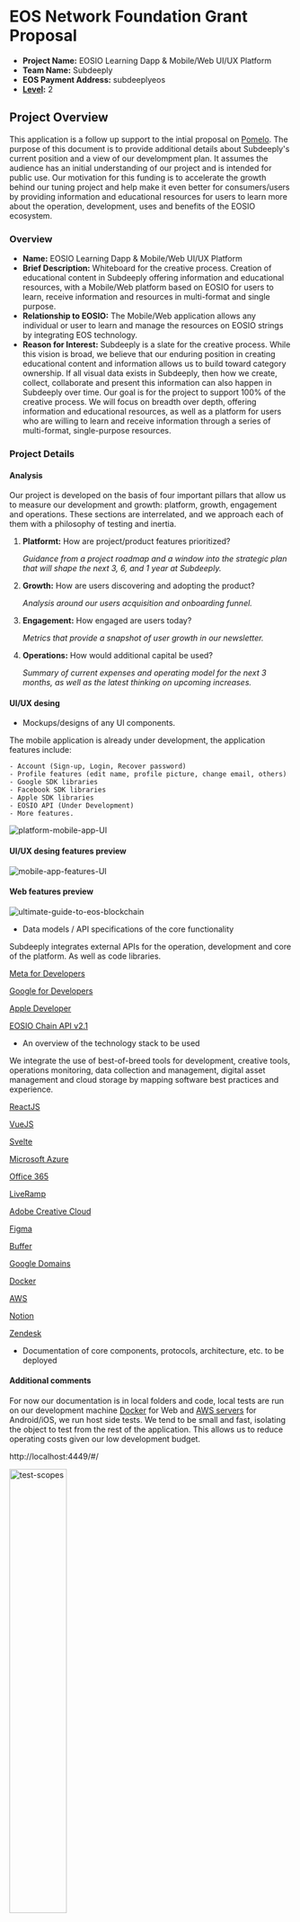 # EOS Network Foundation Grant Proposal

- **Project Name:** EOSIO Learning Dapp & Mobile/Web UI/UX Platform
- **Team Name:** Subdeeply
- **EOS Payment Address:** subdeeplyeos
- **[Level](https://github.com/eosnetworkfoundation/grant-framework#grant-levels):** 2

## Project Overview
This application is a follow up support to the intial proposal on [Pomelo](https://pomelo.io/grants/subdeeplyla).
The purpose of this document is to provide additional details about Subdeeply's current position and a view of our develompment plan. It assumes the audience has an initial understanding of our project and is intended for public use. Our motivation for this funding is to accelerate the growth behind our tuning project and help make it even better for consumers/users by providing information and educational resources for users to learn more about the operation, development, uses and benefits of the EOSIO ecosystem.

### Overview

- **Name:** EOSIO Learning Dapp & Mobile/Web UI/UX Platform
- **Brief Description:** Whiteboard for the creative process. Creation of educational content in Subdeeply offering information and educational resources, with a Mobile/Web platform based on EOSIO for users to learn, receive information and resources in multi-format and single purpose.
- **Relationship to EOSIO:** The Mobile/Web application allows any individual or user to learn and manage the resources on EOSIO strings by integrating EOS technology.
- **Reason for Interest:** Subdeeply is a slate for the creative process. While this vision is broad, we believe that our enduring position in creating educational content and information allows us to build toward category ownership. If all visual data exists in Subdeeply, then how we create, collect, collaborate and present this information can also happen in Subdeeply over time. Our goal is for the project to support 100% of the creative process. We will focus on breadth over depth, offering information and educational resources, as well as a platform for users who are willing to learn and receive information through a series of multi-format, single-purpose resources.

### Project Details
#### Analysis

Our project is developed on the basis of four important pillars that allow us to measure our development and growth: platform, growth, engagement and operations. These sections are interrelated, and we approach each of them with a philosophy of testing and inertia.

1. **Platformt:** How are project/product features prioritized?
    
    *Guidance from a project roadmap and a window into the strategic plan that will shape the next 3, 6, and 1 year at Subdeeply.*
    
2. **Growth:** How are users discovering and adopting the product?
    
    *Analysis around our users acquisition and onboarding funnel.*
    
3. **Engagement:** How engaged are users today?
    
    *Metrics that provide a snapshot of user growth in our newsletter.*
    
4. **Operations:** How would additional capital be used?
    
    *Summary of current expenses and operating model for the next 3 months, as well as the latest thinking on upcoming increases.*

#### UI/UX desing

- Mockups/designs of any UI components.

The mobile application is already under development, the application features include:

    - Account (Sign-up, Login, Recover password)
    - Profile features (edit name, profile picture, change email, others)
    - Google SDK libraries
    - Facebook SDK libraries
    - Apple SDK libraries
    - EOSIO API (Under Development)
    - More features.

<img alt="platform-mobile-app-UI" src="https://user-images.githubusercontent.com/94427218/167054783-59f418cf-5e63-4db7-80cd-dee7b859acd3.png">

#### UI/UX desing features preview

<img alt="mobile-app-features-UI" src="https://user-images.githubusercontent.com/94427218/167060831-2440689d-63b7-49a3-997b-37f31d5a8c0e.png">

#### Web features preview

<img alt="ultimate-guide-to-eos-blockchain" src="https://user-images.githubusercontent.com/94427218/167068411-e710e951-c943-4c3b-95ce-075a93813910.png">

- Data models / API specifications of the core functionality 
 
Subdeeply integrates external APIs for the operation, development and core of the platform. As well as code libraries.

[Meta for Developers](https://developers.facebook.com/docs/)

[Google for Developers](https://developers.google.com/docs/api)

[Apple Developer](https://developer.apple.com/documentation/docc/api-reference-syntax)

[EOSIO Chain API v2.1](https://developers.eos.io/welcome/latest/reference/index)


- An overview of the technology stack to be used

We integrate the use of best-of-breed tools for development, creative tools, operations monitoring, data collection and management, digital asset management and cloud storage by mapping software best practices and experience.

[ReactJS](https://es.reactjs.org/docs/getting-started.html)

[VueJS](https://vuejs.org/)

[Svelte](https://svelte.dev/)

[Microsoft Azure](https://azure.microsoft.com/)

[Office 365](https://www.microsoft.com/en-us/microsoft-365/microsoft-office?rtc=1)

[LiveRamp](https://liveramp.com/)

[Adobe Creative Cloud](https://www.adobe.com/creativecloud.html)

[Figma](https://www.figma.com/)

[Buffer](https://buffer.com/)

[Google Domains](https://domains.google/)

[Docker](https://www.docker.com/)

[AWS](https://aws.amazon.com/)

[Notion](https://www.notion.so/)

[Zendesk](https://www.zendesk.com/)

- Documentation of core components, protocols, architecture, etc. to be deployed

#### Additional comments

For now our documentation is in local folders and code, local tests are run on our development machine [Docker](https://www.docker.com/) for Web and [AWS servers](https://aws.amazon.com/) for Android/iOS, we run host side tests. We tend to be small and fast, isolating the object to test from the rest of the application. This allows us to reduce operating costs given our low development budget.

http://localhost:4449/#/

<img width="45%" alt="test-scopes" src="https://user-images.githubusercontent.com/94427218/167065142-cb9d1aa6-8cc7-4fe2-9f59-0ae98c213fd2.png">

We expect giving time to update and upload all our documentation is around 3-4 weeks.

- PoC/MVP or other relevant prior work or research on the topic

Currently, 100% of our users expect to receive informational resources about blockchain, but they do not compare us to these informational products. Our technical category is content marketing ("CM"), an industry where 70% of customers are first-time consumers. Our goal is to quickly acquire leading product growth ahead of any blockchain-based CM from EOSIO.

The following chart highlights our statistics of our user growth in our newsletter. Data through [Substack](http://substack.com)

<img alt="subdeeply-newsletter-subscribers" src="https://user-images.githubusercontent.com/94427218/167067197-75d792a4-c824-452b-a6da-cea3091a123d.png">

1. **Acquire:** New users are directed to our social accounts, content marketing ("Drops"), a public dashboard, or a public asset and view the service in use. They move to our website to learn more and start the onboarding flow.
2. **Revenue:** Today, we see expansion happening alongside an existing workflow: content requests. Users using the service have request forms to request specific content. Instead of addressing tickets, we group users. We believe that these new users are "visual communicators" and we are studying their behavior to create new entries to the free service.
3. **Development:** We need to lean into these use cases further with product improvements that would drive a larger percentage of the audience to our site.

- What your project is _not_ or will _not_ provide or implement

       - We characterize our project as an educational data collaboration service built for visual workflows.
       - We are not creating a service that users or individuals have to pay a fee to access.
       - We are not a training center, but rather we are creating educational content and resources for users to learn 
         about the operation, development, usecases, benefits or features of multiple EOSIO-based chains.

#### 
### Ecosystem Fit

- Where and how does your project fit into the ecosystem?

Through the entire community and potential or new users, offering information and educational resources in multi-format audio, video and reading content to which any user will have free access.
- Who is your target audience (chain/dapp/wallet/UI developers, designers, your own user base, some dapp's userbase, yourself)?

To any individual or member, to understand our audience we will track various engagement metrics to help us understand the usage and growth of our users.

We will use **retention** to understand the impact of our content on new users and to keep them coming back. We will break it down further to understand what user actions correlate with increased retention.

We will use **stickiness** to understand how often our users use the platform. The stickier we are, the more ingrained we are in our users' workflows and the more likely we are to retain and expand our workspaces.

Finally, we will use **weekly active users** to measure the volume of users we engage and are registered.

- What need(s) does your project meet?

As a multi-format educational resource platform and collaborative information service. We respond to the direct needs of our users, responding to inquiries and comments on what type of educational content or information they want to access.

- Are there any other projects similar to yours in the EOSIO ecosystem?

Not at this time the modern creative cloud will prioritize collaboration in the workspace for users around the world. Subdeeply estimates that there are over 500k potential users for Subdeeply's y el ecosistema exponential growth, we offers the firts collaborative educational platform to create content and information of educational resources in multi-format of audio, video. and reading about EOSIO-based blockchains.

- Are there similar projects in related ecosystems?

We have not seen, (nor do we know of) a platform dedicated to educational content for users of such chains, on Ethereum there is a program for cryptocurrencies called "Bankless"; dedicated to sharing crypto & DeFi information.

## Team

### Team members

- Team Leader: Cristhian Rincon (Thian)
- U.N. Owen (Bielwenass), Payjoe93, Eric Petersen, DhruvJain
### Team Advisors:

- Kevin Owocki
- Austin Griffith
- kyle Weiss
- Kristie Huang

### Contact

- **Contact Name:** Thian
- **Contact Email:** thian@subdeeply.com
- **Website:** https://subdeeply.com

### Legal Structure
- **Registered Legal Entity:** Subdeeply LLC
- **Registered Address:** 548 Market Street PMB 72296, San Francisco, CA 94104

### Team Experience

- Cristhian Rincon: 4+ years experience in content creation, staff productivity, promotional strategies and contract development and Front-end development. Has worked for companies such as Anchor by Spotify, was a member of the EOSTARTER team. And is part of multiple EOS Projects. Graduated in Management, Marketing and Digital Business at the Universidad del Rosario, Bogotá, Colombia.
- Bielwenass: Front-end and back-end developer with experience in development of smart contracts in solidity, management of frameworks and liberias such as VujeJS and development of projects such as autogenerated art, fractals, and 3d spaces.
- Payjoe93: Graphic Designer, Motion Graphic, Illustrator. Advanced experience in 2d and 3d design tools.
- Eric Petersen: He is an award-winning artist and illustrator with work in Communication Arts, Society of Illustrators, and 3×3. His work appears in Juxtapoz & Hi-Fructose.
- DhruvJain: Front-end developer, experience in smart contrator development in Vue, Solidity and javascript.

### Team Org Repos

- https://github.com/subdeeply
- https://github.com/subdeeply/website
- We expect to update and upload our repositories, development and documentation from the local to hosting in the next 3-4 weeks. See [aditional comments](#additional-comments) for more details.ts

### Team Member Repos

- https://github.com/thiangm
- https://github.com/Bielwenass
- https://github.com/payjoe93
- https://github.com/DhruvJain1122
- https://github.com/owocki

### Team LinkedIn Profiles (if available)

- https://www.linkedin.com/in/thianandre/
- https://www.linkedin.com/in/ericpetersen/
- https://www.linkedin.com/in/owocki/

## Development Status

- Integrate, develop and launch the official [website](https://subdeeply.com)

        - The website will be gradually modified, updated and edited by migrating the platform from local files to hosting and integrating user functions. 
- Creation of educational content, guides on how to use and operation of EOS Blockchains. Resources launched through newsletter with 750+ subscribed users to date.

![ultimate guide to eos](https://user-images.githubusercontent.com/94427218/167078858-288963e4-276f-496d-ab15-3303f8411d40.png)
![How to start using eos network](https://user-images.githubusercontent.com/94427218/167078964-43d5b6b3-1187-4d07-ad1e-f0f859ec15a7.png)

- Mobile application and user interface development [Figma File Mockup](https://subdeeply.comhttps://www.figma.com/file/3ECnQsptS5BIhl4pzhGJ9m/Subdeeply-Onboarding-app-UI-Design?node-id=106%3A259)

- Integration of team members for the development of the web and mobile application.

## Development Roadmap

### Overview

- **Total Estimated Duration:** 9 months
- **Full-Time Equivalent (FTE):** Five (5)
- **Total Costs:** $50,000 USD

### Milestone 1 Subdeeply Core & Web Platform

- **Estimated duration:** 3 months
- **FTE:**  3
- **Costs:** $15,000 USD

| Number | Deliverable | Specification |
| -----: | ----------- | ------------- |
| 0a. | License | Apache 2.0 / MIT
| 0b. | Documentation | Creation of complete documentation for the core code and guides on how to use the features. |
| 0c. | Testing | Core functions will be automated tested to ensure the code and execute the functions correctly to fix bugs and errors and keep the code stable. |
| 0d. | Docker | Documentation of Docker files uses for automated code testing in building applications. |
| 0e. | Article | We will publish an **article** that explains the use cases of documentation
| 1. | Web platform development | Development of the platform with automated functions for users. Will be deployed on the official site as development is completed with periodic updates. |  
| 2. | Core Code  | The core code will be reviewed periodically to avoid bugs in the integration of external APIs for the use of EOS/WAX/TELOS and EOSIO-based chains |  
| 3. | Platform Use-Case | We will develop user-focused features for an intuitive and modern interface that does not present problems or bugs in account creation, etc. |  
| 4. | Platform Functionalities | Nodejs and Vuejs modules for smart contract support and functional integration with blockchains  |  


### Milestone 2 Subdeeply Core & Web Platform Testing

- **Estimated Duration:** 1 month
- **FTE:**  2
- **Costs:** $8,000 USD

| Number | Deliverable | Specification |
| -----: | ----------- | ------------- |
| 0a. | License | MIT
| 0b. | Documentation | Documentation on bugs and errors fixes during the development of the platform. |
| 0c. | Testing | Core functions will be automated tested to ensure the code and execute the functions correctly to correct errors and keep the code stable. |
| 0s. | Article | We will publish an **article** that explains the documentation |
| 1. | Web platform development | Development of the platform with automated functions for users. Will be deployed on the official site as development is completed with periodic updates. |  
| 2. | Core Code  | The core code will be reviewed and tested until the main release of the platform |  
| 3. | Platform Deployment: launch | We will launch the platform after testing and ensuring that the functionality is optimal to avoid bad user experiences. |

### Milestone 3 Subdeeply Mobile Platform

- **Estimated duration:** 3 months
- **FTE:**  3
- **Costs:** $23,000 USD

| Number | Deliverable | Specification |
| -----: | ----------- | ------------- |
| 0a. | License | Apache 2.0
| 0b. | Documentation | Creation of complete documentation for the core code abut the app and features |
| 0c. | Testing | The application will be tested manually to ensure the code and run the application without bugs or vulnerabilities. |
| 0d. | Article | We will publish an **article** announcing the launch of the mobile application for **iOS** and **android** users. |
| 1. | App platform development | Development of the app with the web automated features for users. The application will be updated periodically to maximize development and functionality. |  
| 2. | Core Code  | The core code will be reviewed periodically to avoid bugs in the integration of external APIs for the use of EOS/WAX/TELOS and EOSIO-based chains |  
| 3. | App Use-Case | We will develop user-focused features for an intuitive, modern and friendly interface |  
| 4. | App Functionalities | The application will be developed with Angular software that allows integration of iOS and Android APIs. | 

### Milestone 3 Subdeeply Web/mobile Operations and Lauch

- **Estimated duration:** 2 months
- **FTE:**  3
- **Costs:** $4,000 USD

| Number | Deliverable | Specification |
| -----: | ----------- | ------------- |
| 0a. | License | MIT
| 0b. | Documentation | Documentation for the UI/UX Components used and developed |
| 0c. | Unit Tests | Compilation and test of all the libraries used for the development of the web platform and mobile applications. |
| 1. | UX/UI components | Libraries/Software and Framewrokds of desing used for the development |
| 2. | Base UI | Adaptation of the user bases feedback for the interfacet |
| 3. | Support | Multi-language support, mainly English, Chinese and Korean. More languages may be implemented in future updates. |


## Future Plans

In the next 3 months we will consolidate our position as the modern creative cloud. Subdeeply will become a place of information. Each user will enjoy very different experiences depending on their needs and ways of consuming content.

Our goal over the next 12 months is to focus on content creation optimization. We will launch a free service and continue to be opportunistic with existing accounts that want to scale into the project. In early 2022 we will start creating content about EOSIO-based blockchains in drafts before the initial launch and intend to launch a dedicated content and educational resource approach for any user. We are persevering for the long term and will be ahead of the next 6 months with features that will allow us to cannibalize a funnel of potential users.

Developing a fully targeted information collaboration service requires patience and a constant emphasis on micro-improvements. This year, these aspects of the user journey will be refined before we invest anything behind our acquisition funnel.


## Additional Information

**How did you hear about the Grants Program?** In the Fireside Chats on the EOS Discord Server, and official ENF media coverage.

As a multi-format educational platform and information collaboration service, Subdeeply has invested in a more technically complex infrastructure of services such as AWS, Adobe Suite, Zendesk, Microsoft Azure and others. That said, this is also a high gross margin service that has low churn and limited manual support. The underlying infrastructure requires ongoing management, but the scope of user-side experiences that can be tailored to this infrastructure is infinite. Subdeeply claims to own the entire creative process; and while this is a significant challenge, it aligns with current and emerging trends of consolidation in tools.
